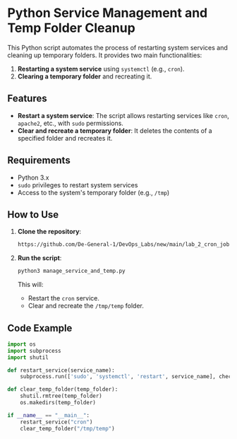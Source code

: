 # Python Service Management and Temp Folder Cleanup

This Python script automates the process of restarting system services and cleaning up temporary folders. It provides two main functionalities:

1. **Restarting a system service** using `systemctl` (e.g., `cron`).
2. **Clearing a temporary folder** and recreating it.

## Features

- **Restart a system service**: The script allows restarting services like `cron`, `apache2`, etc., with `sudo` permissions.
- **Clear and recreate a temporary folder**: It deletes the contents of a specified folder and recreates it.

## Requirements

- Python 3.x
- `sudo` privileges to restart system services
- Access to the system's temporary folder (e.g., `/tmp`)

## How to Use

1. **Clone the repository**:
    ```bash
    https://github.com/De-General-1/DevOps_Labs/new/main/lab_2_cron_jobs
    ```

2. **Run the script**:
    ```bash
    python3 manage_service_and_temp.py
    ```

   This will:
   - Restart the `cron` service.
   - Clear and recreate the `/tmp/temp` folder.

## Code Example

```python
import os
import subprocess
import shutil

def restart_service(service_name):
    subprocess.run(['sudo', 'systemctl', 'restart', service_name], check=True)

def clear_temp_folder(temp_folder):
    shutil.rmtree(temp_folder)
    os.makedirs(temp_folder)

if __name__ == "__main__":
    restart_service("cron")
    clear_temp_folder("/tmp/temp")
